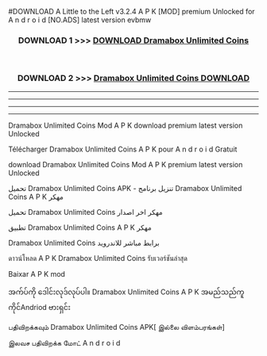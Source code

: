 #DOWNLOAD A Little to the Left v3.2.4 A P K [MOD] premium Unlocked for A n d r o i d [NO.ADS] latest version evbmw 



<div align="center">

<h3>DOWNLOAD 1 >>> <a href="https://downloadmod1.web.app/?judul=Dramabox Unlimited Coins ">DOWNLOAD Dramabox Unlimited Coins </a></h3><br>

<h3>DOWNLOAD 2 >>> <a href="https://downloadmod1.web.app/?judul=Dramabox Unlimited Coins ">Dramabox Unlimited Coins  DOWNLOAD </a></h3>

</div>


----------------------------------------------------------

----------------------------------------------------------

----------------------------------------------------------

----------------------------------------------------------


Dramabox Unlimited Coins  Mod A P K download premium latest version Unlocked

Télécharger Dramabox Unlimited Coins  A P K pour A n d r o i d Gratuit

download Dramabox Unlimited Coins  Mod A P K premium latest version Unlocked

تحميل Dramabox Unlimited Coins  APK - تنزيل برنامج Dramabox Unlimited Coins  A P K مهكر

تحميل Dramabox Unlimited Coins  مهكر اخر اصدار

تطبيق Dramabox Unlimited Coins  A P K مهكر

Dramabox Unlimited Coins  برابط مباشر للاندرويد

ดาวน์โหลด A P K Dramabox Unlimited Coins  รับเวอร์ชันล่าสุด

Baixar A P K mod

အက်ပ်ကို ဒေါင်းလုဒ်လုပ်ပါ။ Dramabox Unlimited Coins  A P K အမည်သည်ကူကိုင်Andriod ဗားရှင်း

பதிவிறக்கவும் Dramabox Unlimited Coins  APK[ இல்லை விளம்பரங்கள்] 
 
இலவச பதிவிறக்க மோட் A n d r o i d



